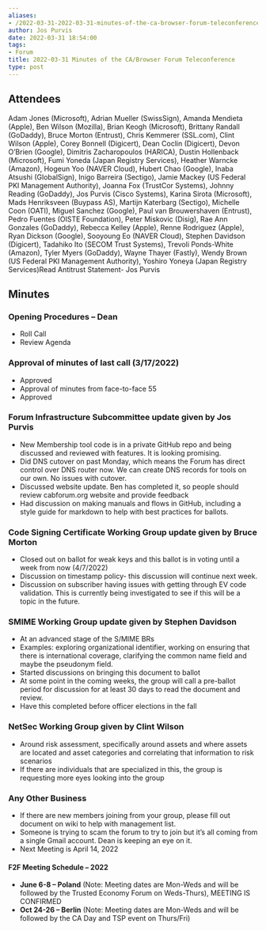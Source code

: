 ```yaml
---
aliases:
- /2022-03-31-2022-03-31-minutes-of-the-ca-browser-forum-teleconference/
author: Jos Purvis
date: 2022-03-31 18:54:00
tags:
- Forum
title: 2022-03-31 Minutes of the CA/Browser Forum Teleconference
type: post
---
```


## Attendees 

Adam Jones (Microsoft), Adrian Mueller (SwissSign), Amanda Mendieta (Apple), Ben Wilson (Mozilla), Brian Keogh (Microsoft), Brittany Randall (GoDaddy), Bruce Morton (Entrust), Chris Kemmerer (SSL.com), Clint Wilson (Apple), Corey Bonnell (Digicert), Dean Coclin (Digicert), Devon O’Brien (Google), Dimitris Zacharopoulos (HARICA), Dustin Hollenback (Microsoft), Fumi Yoneda (Japan Registry Services), Heather Warncke (Amazon), Hogeun Yoo (NAVER Cloud), Hubert Chao (Google), Inaba Atsushi (GlobalSign), Inigo Barreira (Sectigo), Jamie Mackey (US Federal PKI Management Authority), Joanna Fox (TrustCor Systems), Johnny Reading (GoDaddy), Jos Purvis (Cisco Systems), Karina Sirota (Microsoft), Mads Henriksveen (Buypass AS), Martijn Katerbarg (Sectigo), Michelle Coon (OATI), Miguel Sanchez (Google), Paul van Brouwershaven (Entrust), Pedro Fuentes (OISTE Foundation), Peter Miskovic (Disig), Rae Ann Gonzales (GoDaddy), Rebecca Kelley (Apple), Renne Rodriguez (Apple), Ryan Dickson (Google), Sooyoung Eo (NAVER Cloud), Stephen Davidson (Digicert), Tadahiko Ito (SECOM Trust Systems), Trevoli Ponds-White (Amazon), Tyler Myers (GoDaddy), Wayne Thayer (Fastly), Wendy Brown (US Federal PKI Management Authority), Yoshiro Yoneya (Japan Registry Services)Read Antitrust Statement- Jos Purvis

## Minutes 

### Opening Procedures – Dean 

- Roll Call
- Review Agenda

### Approval of minutes of last call (3/17/2022) 

- Approved
- Approval of minutes from face-to-face 55
- Approved

### Forum Infrastructure Subcommittee update given by Jos Purvis 

- New Membership tool code is in a private GitHub repo and being discussed and reviewed with features. It is looking promising.
- Did DNS cutover on past Monday, which means the Forum has direct control over DNS router now. We can create DNS records for tools on our own. No issues with cutover.
- Discussed website update. Ben has completed it, so people should review cabforum.org website and provide feedback
- Had discussion on making manuals and flows in GitHub, including a style guide for markdown to help with best practices for ballots.

### Code Signing Certificate Working Group update given by Bruce Morton 

- Closed out on ballot for weak keys and this ballot is in voting until a week from now (4/7/2022)
- Discussion on timestamp policy- this discussion will continue next week.
- Discussion on subscriber having issues with getting through EV code validation. This is currently being investigated to see if this will be a topic in the future.

### SMIME Working Group update given by Stephen Davidson 

- At an advanced stage of the S/MIME BRs
- Examples: exploring organizational identifier, working on ensuring that there is international coverage, clarifying the common name field and maybe the pseudonym field.
- Started discussions on bringing this document to ballot
- At some point in the coming weeks, the group will call a pre-ballot period for discussion for at least 30 days to read the document and review.
- Have this completed before officer elections in the fall

### NetSec Working Group given by Clint Wilson 

- Around risk assessment, specifically around assets and where assets are located and asset categories and correlating that information to risk scenarios
- If there are individuals that are specialized in this, the group is requesting more eyes looking into the group

### Any Other Business 

- If there are new members joining from your group, please fill out document on wiki to help with management list.
- Someone is trying to scam the forum to try to join but it’s all coming from a single Gmail account. Dean is keeping an eye on it.
- Next Meeting is April 14, 2022

#### F2F Meeting Schedule – 2022 

- **June 6-8 – Poland** (Note: Meeting dates are Mon-Weds and will be followed by the Trusted Economy Forum on Weds-Thurs), MEETING IS CONFIRMED
- **Oct 24-26 – Berlin** (Note: Meeting dates are Mon-Weds and will be followed by the CA Day and TSP event on Thurs/Fri)